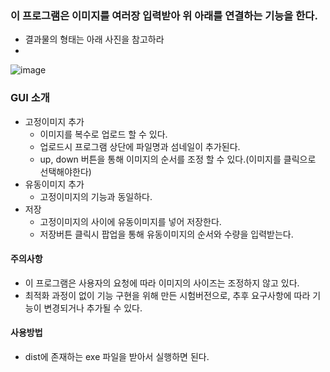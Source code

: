 ### 이 프로그램은 이미지를 여러장 입력받아 위 아래를 연결하는 기능을 한다.
 - 결과물의 형태는 아래 사진을 참고하라
 - 
![image](https://github.com/user-attachments/assets/91a193f4-89ac-4afb-940a-dee0377d561f)


### GUI 소개

- 고정이미지 추가
    - 이미지를 복수로 업로드 할 수 있다.
    - 업로드시 프로그램 상단에 파일명과 섬네일이 추가된다.
    - up, down 버튼을 통해 이미지의 순서를 조정 할 수 있다.(이미지를 클릭으로 선택해야한다)
- 유동이미지 추가
    - 고정이미지의 기능과 동일하다.
- 저장
    - 고정이미지의 사이에 유동이미지를 넣어 저장한다.
    - 저장버튼 클릭시 팝업을 통해 유동이미지의 순서와 수량을 입력받는다.


#### 주의사항

- 이 프로그램은 사용자의 요청에 따라 이미지의 사이즈는 조정하지 않고 있다.
- 최적화 과정이 없이 기능 구현을 위해 만든 시험버전으로, 추후 요구사항에 따라 기능이 변경되거나 추가될 수 있다.


#### 사용방법
- dist에 존재하는 exe 파일을 받아서 실행하면 된다.

